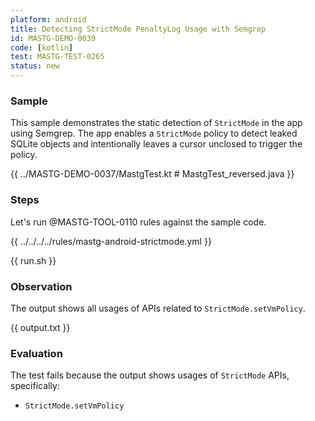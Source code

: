 ```yaml
---
platform: android
title: Detecting StrictMode PenaltyLog Usage with Semgrep
id: MASTG-DEMO-0039
code: [kotlin]
test: MASTG-TEST-0265
status: new
---
```


### Sample

This sample demonstrates the static detection of `StrictMode` in the app using Semgrep. The app enables a `StrictMode` policy to detect leaked SQLite objects and intentionally leaves a cursor unclosed to trigger the policy.

{{ ../MASTG-DEMO-0037/MastgTest.kt # MastgTest_reversed.java }}

### Steps

Let's run @MASTG-TOOL-0110 rules against the sample code.

{{ ../../../../rules/mastg-android-strictmode.yml }}

{{ run.sh }}

### Observation

The output shows all usages of APIs related to `StrictMode.setVmPolicy`.

{{ output.txt }}

### Evaluation

The test fails because the output shows usages of `StrictMode` APIs, specifically:

- `StrictMode.setVmPolicy`
